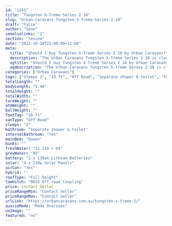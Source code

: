 ```yaml
---
id: "1261"
title: "Tungsten X-Treme Series 2 18"
slug: "Urban-Caravans-Tungsten-X-Treme-Series-2-18"
draft: "false"
author: "Sean"
seealsolinks: "1"
section: "review"
date: "2022-10-10T22:00:09+11:00"
meta:
  title: "Should I buy Tungsten X-Treme Series 2 18 by Urban Caravans?"
  description: "The Urban Caravans Tungsten X-Treme Series 2 18 is classed as Off Road, and sleeps 2 people. It is Made Overseas and comes in at 18 ft. It generally has Separate shower & toilet."
  ogtitle: "Should I buy Tungsten X-Treme Series 2 18 by Urban Caravans?"
  ogdescription: "The Urban Caravans Tungsten X-Treme Series 2 18 is classed as Off Road, and sleeps 2 people. It is Made Overseas and comes in at 18 ft. It generally has Separate shower & toilet."
categories: ["Urban Caravans"]
tags: ["Sleeps 2", "18 ft", "Off Road", "Separate shower & toilet", "Full height", "Price Unknown", "Made Overseas"]
totalLength: ""
bodyLength: "5.49"
totalHeight: ""
totalWidth: ""
tareWeight: ""
atmWeight: ""
ballWeight: ""
footTag: "18 ft"
vanType: "Off Road"
sleeps: "2"
bathroom: "Separate shower & toilet"
internalBathroom: "Yes"
mainBed: "Queen"
bunks: ""
freshWater: "2x 110 + 65"
greyWater: "95"
battery: "2 x 130ah Lithium Batteries"
solar: "4 x 210w Solar Panels"
airCon: "Yes"
hybrid: ""
roofType: "Full height"
towHitch: "DO35 Off-road Coupling"
price: Contact Seller
priceRangeMin: "Contact Seller"
priceRangeMax: "Contact Seller"
urlLink: "https://urbancaravans.com.au/tungsten-x-treme-2/"
aussieMade: "Made Overseas"
noImage: ""
featured: "no"
---
```

